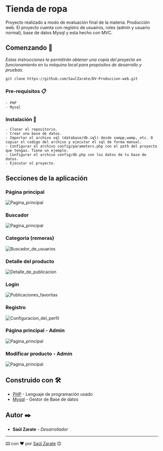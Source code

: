 # Tienda de ropa 

Proyecto realizado a modo de evaluación final de la matería: Producción web. El proyecto cuenta con registro de usuairos, roles (admin y usuario normal), base de datos Mysql y esta hecho con MVC.

## Comenzando 🚀

_Estas instrucciones te permitirán obtener una copia del proyecto en funcionamiento en tu máquina local para propósitos de desarrollo y pruebas._

```
git clone https://github.com/SaulZarate/DV-Produccion-web.git
```


### Pre-requisitos 📋

```
- PHP
- Mysql
```

### Instalación 🔧


```
- Clonar el repositorio.
- Crear una base de datos.
- Importar el archivo sql (database/db.sql) desde xampp,wamp, etc. O copiar el codigo del archivo y ejecutar el sql de forma manual.
- Configurar el archivo config/parameters.php con el path del proyecto que tengas. Tiene un ejemplo.
- Configurar el archivo config/db.php con los datos de tu base de datos.
- Ejecutar el proyecto.
```

## Secciones de la aplicación

### Página principal
![Pagina_principal]( https://github.com/SaulZarate/DV-Produccion-web/blob/main/vistas_del_proyecto/home.jpg )
### Buscador
![Pagina_principal]( https://github.com/SaulZarate/DV-Produccion-web/blob/main/vistas_del_proyecto/buscador.jpg )
### Categoria (remeras)
![Buscador_de_usuarios]( https://github.com/SaulZarate/DV-Produccion-web/blob/main/vistas_del_proyecto/categoria_remeras.jpg )
### Detalle del producto
![Detalle_de_publicacion]( https://github.com/SaulZarate/DV-Produccion-web/blob/main/vistas_del_proyecto/detalle_producto.jpg )
### Login
![Publicaciones_favoritas]( https://github.com/SaulZarate/DV-Produccion-web/blob/main/vistas_del_proyecto/login.jpg )
### Registro
![Configuracion_del_perfil]( https://github.com/SaulZarate/DV-Produccion-web/blob/main/vistas_del_proyecto/registro.jpg )
### Página principal - Admin
![Pagina_principal]( https://github.com/SaulZarate/DV-Produccion-web/blob/main/vistas_del_proyecto/admin-home.jpg )
### Modificar producto - Admin
![Pagina_principal]( https://github.com/SaulZarate/DV-Produccion-web/blob/main/vistas_del_proyecto/admin-modificar_producto.jpg )

## Construido con 🛠️

* [PHP](https://www.php.net/) - Lenguaje de programación usado
* [Mysql](https://www.mysql.com/) - Gestor de Base de datos

## Autor ✒️

* **Saúl Zarate** - *Desarrollador*

---
 ⌨️ con ❤️ por [Saúl Zarate](https://github.com/SaulZarate) 😊 
